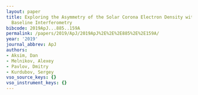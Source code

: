```yaml
---
layout: paper
title: Exploring the Asymmetry of the Solar Corona Electron Density with Very Long
  Baseline Interferometry
bibcode: 2019ApJ...885..159A
permalink: /papers/2019/ApJ/2019ApJ%2E%2E%2E885%2E%2E159A/
year: '2019'
journal_abbrev: ApJ
authors:
- Aksim, Dan
- Melnikov, Alexey
- Pavlov, Dmitry
- Kurdubov, Sergey
vso_source_keys: {}
vso_instrument_keys: {}
---
```

